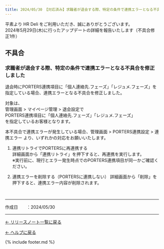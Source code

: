 ```yaml
---
title: 2024/05/30 【対応済み】求職者が退会する際、特定の条件で連携エラーとなる不具合を修正しました
---
```


平素より HR Deli をご利用いただき、誠にありがとうございます。<br>
2024年5月29日(木)に行ったアップデートの詳細を報告いたします（不具合修正1件）

## 不具合
### 求職者が退会する際、特定の条件で連携エラーとなる不具合を修正しました
退会時にPORTERS連携項目に「個人連絡先.フェーズ」「レジュメ.フェーズ」を指定している場合、連携エラーとなる不具合を修正しました。

対象は、<br>
管理画面 > マイページ管理 > 退会設定で<br>
PORTERS連携項目に「個人連絡先.フェーズ」「レジュメ.フェーズ」<br>
を指定しているお客様となります。
 
本不具合で連携エラーが発生している場合、管理画面 > PORTERS連携設定 > 連携エラー より、いずれかの対応をお願いいたします。

1.  連携リトライでPORTERSに再連携する<br>
詳細画面から「連携リトライ」を押下すると、再連携を実行します。<br>
※実行前に、現行とエラー発生時点でのPORTERS連携項目が同一かご確認ください。<br>

2. 連携エラーを削除する（PORTERSに連携しない）
詳細画面から「削除」を押下すると、連携エラー内容が削除されます。<br>
<br>

-------------

<p>作成日　　：2024/05/30</p>

-------------

[← リリースノート一覧に戻る](https://e2info.github.io/hrdeli-docs/release-notes/archive)<br>

[← ヘルプに戻る](https://e2info.github.io/hrdeli-docs/)<br>

{% include footer.md %}